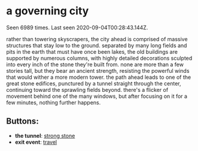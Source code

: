 # a governing city

Seen 6989 times. Last seen 2020-09-04T00:28:43.144Z.

rather than towering skyscrapers, the city ahead is comprised of massive structures that stay low to the ground. separated by many long fields and pits in the earth that must have once been lakes, the old buildings are supported by numerous columns, with highly detailed decorations sculpted into every inch of the stone they're built from. none are more than a few stories tall, but they bear an ancient strength, resisting the powerful winds that would wither a more modern tower. the path ahead leads to one of the great stone edifices, punctured by a tunnel straight through the center, continuing toward the sprawling fields beyond. there's a flicker of movement behind one of the many windows, but after focusing on it for a few minutes, nothing further happens.

## Buttons:

- **the tunnel**: [strong stone](strong-stone-7u1cex.md)
- **exit event**: [travel](travel-travel.md)